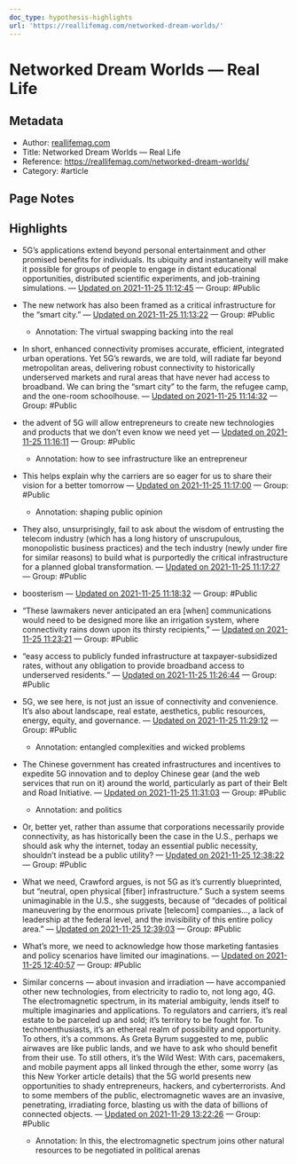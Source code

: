 ```yaml
---
doc_type: hypothesis-highlights
url: 'https://reallifemag.com/networked-dream-worlds/'
---
```


# Networked Dream Worlds — Real Life

## Metadata
- Author: [reallifemag.com]()
- Title: Networked Dream Worlds — Real Life
- Reference: https://reallifemag.com/networked-dream-worlds/
- Category: #article

## Page Notes
## Highlights
- 5G’s applications extend beyond personal entertainment and other promised benefits for individuals. Its ubiquity and instantaneity will make it possible for groups of people to engage in distant educational opportunities, distributed scientific experiments, and job-training simulations. — [Updated on 2021-11-25 11:12:45](https://hyp.is/O_Kw2k3YEeyqDMPD7WTcyg/reallifemag.com/networked-dream-worlds/) — Group: #Public

- The new network has also been framed as a critical infrastructure for the “smart city.” — [Updated on 2021-11-25 11:13:22](https://hyp.is/UejafE3YEeyptcM4mXGppw/reallifemag.com/networked-dream-worlds/) — Group: #Public
    - Annotation: The virtual swapping backing into the real
- In short, enhanced connectivity promises accurate, efficient, integrated urban operations. Yet 5G’s rewards, we are told, will radiate far beyond metropolitan areas, delivering robust connectivity to historically underserved markets and rural areas that have never had access to broadband. We can bring the “smart city” to the farm, the refugee camp, and the one-room schoolhouse. — [Updated on 2021-11-25 11:14:32](https://hyp.is/e5aZaE3YEeyQwM-6JJJ2gA/reallifemag.com/networked-dream-worlds/) — Group: #Public

- the advent of 5G will allow entrepreneurs to create new technologies and products that we don’t even know we need yet — [Updated on 2021-11-25 11:16:11](https://hyp.is/toxYtE3YEey8stc2KKcLkQ/reallifemag.com/networked-dream-worlds/) — Group: #Public
    - Annotation: how to see infrastructure like an entrepreneur
- This helps explain why the carriers are so eager for us to share their vision for a better tomorrow — [Updated on 2021-11-25 11:17:00](https://hyp.is/wm5Vfk3YEey4qzdNbawgqQ/reallifemag.com/networked-dream-worlds/) — Group: #Public
    - Annotation: shaping public opinion
- They also, unsurprisingly, fail to ask about the wisdom of entrusting the telecom industry (which has a long history of unscrupulous, monopolistic business practices) and the tech industry (newly under fire for similar reasons) to build what is purportedly the critical infrastructure for a planned global transformation. — [Updated on 2021-11-25 11:17:27](https://hyp.is/49eCJk3YEey-wDP3hZYvOA/reallifemag.com/networked-dream-worlds/) — Group: #Public

- boosterism — [Updated on 2021-11-25 11:18:32](https://hyp.is/CstOHE3ZEey5DxcSgQGReQ/reallifemag.com/networked-dream-worlds/) — Group: #Public

- “These lawmakers never anticipated an era [when] communications would need to be designed more like an irrigation system, where connectivity rains down upon its thirsty recipients,” — [Updated on 2021-11-25 11:23:21](https://hyp.is/tr17tE3ZEey-xG_oozNuXg/reallifemag.com/networked-dream-worlds/) — Group: #Public

- “easy access to publicly funded infrastructure at taxpayer-subsidized rates, without any obligation to provide broadband access to underserved residents.” — [Updated on 2021-11-25 11:26:44](https://hyp.is/L8ntdk3aEeyvVgfM7olXfQ/reallifemag.com/networked-dream-worlds/) — Group: #Public

- 5G, we see here, is not just an issue of connectivity and convenience. It’s also about landscape, real estate, aesthetics, public resources, energy, equity, and governance. — [Updated on 2021-11-25 11:29:12](https://hyp.is/h-8w2E3aEeyLN1M7dBiJ4w/reallifemag.com/networked-dream-worlds/) — Group: #Public
    - Annotation: entangled complexities and wicked problems
- The Chinese government has created infrastructures and incentives to expedite 5G innovation and to deploy Chinese gear (and the web services that run on it) around the world, particularly as part of their Belt and Road Initiative. — [Updated on 2021-11-25 11:31:03](https://hyp.is/ypNx2E3aEeySDtsMgXCapg/reallifemag.com/networked-dream-worlds/) — Group: #Public
    - Annotation: and politics
- Or, better yet, rather than assume that corporations necessarily provide connectivity, as has historically been the case in the U.S., perhaps we should ask why the internet, today an essential public necessity, shouldn’t instead be a public utility? — [Updated on 2021-11-25 12:38:22](https://hyp.is/MY1omk3kEeyqae_ftouRkQ/reallifemag.com/networked-dream-worlds/) — Group: #Public

- What we need, Crawford argues, is not 5G as it’s currently blueprinted, but “neutral, open physical [fiber] infrastructure.” Such a system seems unimaginable in the U.S., she suggests, because of “decades of political maneuvering by the enormous private [telecom] companies…, a lack of leadership at the federal level, and the invisibility of this entire policy area.”  — [Updated on 2021-11-25 12:39:03](https://hyp.is/SoGpuk3kEeyrbk-F-lq_MA/reallifemag.com/networked-dream-worlds/) — Group: #Public

- What’s more, we need to acknowledge how those marketing fantasies and policy scenarios have limited our imaginations. — [Updated on 2021-11-25 12:40:57](https://hyp.is/jmqB9k3kEey-qYP6p20KlQ/reallifemag.com/networked-dream-worlds/) — Group: #Public

- Similar concerns — about invasion and irradiation — have accompanied other new technologies, from electricity to radio to, not long ago, 4G. The electromagnetic spectrum, in its material ambiguity, lends itself to multiple imaginaries and applications. To regulators and carriers, it’s real estate to be parceled up and sold; it’s territory to be fought for. To technoenthusiasts, it’s an ethereal realm of possibility and opportunity. To others, it’s a commons. As Greta Byrum suggested to me, public airwaves are like public lands, and we have to ask who should benefit from their use. To still others, it’s the Wild West: With cars, pacemakers, and mobile payment apps all linked through the ether, some worry (as this New Yorker article details) that the 5G world presents new opportunities to shady entrepreneurs, hackers, and cyberterrorists. And to some members of the public, electromagnetic waves are an invasive, penetrating, irradiating force, blasting us with the data of billions of connected objects. — [Updated on 2021-11-29 13:22:26](https://hyp.is/AydLZFEPEeyVO7M5B3-hhg/reallifemag.com/networked-dream-worlds/) — Group: #Public
    - Annotation: In this, the electromagnetic spectrum joins other natural resources to be negotiated in political arenas





